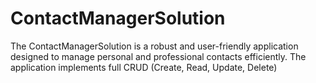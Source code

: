 # ContactManagerSolution
The ContactManagerSolution is a robust and user-friendly application designed to manage personal and professional contacts efficiently. The application implements full CRUD (Create, Read, Update, Delete)
